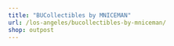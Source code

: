 ```yaml
---
title: "BUCollectibles by MNICEMAN"
url: /los-angeles/bucollectibles-by-mniceman/
shop: outpost
---
```

